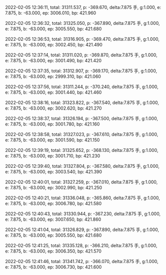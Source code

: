 2022-02-05 12:36:11, total: 31311.537, p: -369.670, delta:7.875 手, g:1.000, e: 7.875, b: -63.000, ep: 3006.010, bp: 421.960

2022-02-05 12:36:32, total: 31325.050, p: -367.890, delta:7.875 手, g:1.000, e: 7.875, b: -63.000, ep: 3005.550, bp: 421.680

2022-02-05 12:36:53, total: 31316.905, p: -369.470, delta:7.875 手, g:1.000, e: 7.875, b: -63.000, ep: 3002.450, bp: 421.490

2022-02-05 12:37:14, total: 31311.020, p: -369.870, delta:7.875 手, g:1.000, e: 7.875, b: -63.000, ep: 3001.490, bp: 421.420

2022-02-05 12:37:35, total: 31312.907, p: -369.170, delta:7.875 手, g:1.000, e: 7.875, b: -63.000, ep: 2999.310, bp: 421.060

2022-02-05 12:37:56, total: 31311.244, p: -370.240, delta:7.875 手, g:1.000, e: 7.875, b: -63.000, ep: 3001.440, bp: 421.460

2022-02-05 12:38:16, total: 31323.822, p: -367.540, delta:7.875 手, g:1.000, e: 7.875, b: -63.000, ep: 3002.620, bp: 421.270

2022-02-05 12:38:37, total: 31326.194, p: -367.500, delta:7.875 手, g:1.000, e: 7.875, b: -63.000, ep: 3001.780, bp: 421.160

2022-02-05 12:38:58, total: 31327.023, p: -367.610, delta:7.875 手, g:1.000, e: 7.875, b: -63.000, ep: 3001.590, bp: 421.150

2022-02-05 12:39:19, total: 31325.652, p: -368.130, delta:7.875 手, g:1.000, e: 7.875, b: -63.000, ep: 3001.710, bp: 421.230

2022-02-05 12:39:40, total: 31327.804, p: -367.580, delta:7.875 手, g:1.000, e: 7.875, b: -63.000, ep: 3003.540, bp: 421.390

2022-02-05 12:40:01, total: 31327.259, p: -367.010, delta:7.875 手, g:1.000, e: 7.875, b: -63.000, ep: 3002.990, bp: 421.250

2022-02-05 12:40:21, total: 31336.048, p: -365.860, delta:7.875 手, g:1.000, e: 7.875, b: -63.000, ep: 3006.780, bp: 421.580

2022-02-05 12:40:43, total: 31330.944, p: -367.230, delta:7.875 手, g:1.000, e: 7.875, b: -63.000, ep: 3007.650, bp: 421.860

2022-02-05 12:41:04, total: 31326.829, p: -367.890, delta:7.875 手, g:1.000, e: 7.875, b: -63.000, ep: 3005.550, bp: 421.680

2022-02-05 12:41:25, total: 31335.128, p: -366.210, delta:7.875 手, g:1.000, e: 7.875, b: -63.000, ep: 3006.350, bp: 421.570

2022-02-05 12:41:46, total: 31341.742, p: -366.070, delta:7.875 手, g:1.000, e: 7.875, b: -63.000, ep: 3006.730, bp: 421.600